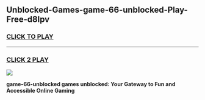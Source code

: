 
## Unblocked-Games-game-66-unblocked-Play-Free-d8lpv
<h3>
<a href="https://premium76.site?title=game-66-unblocked&ref=23A">CLICK TO PLAY</a></h3>
<hr>

<h3>
<a href="https://premium76.site?title=game-66-unblocked&ref=23A">CLICK 2 PLAY</a>
  
</h3>

<a href="https://premium76.site?title=game-66-unblocked&ref=23A"><img src="https://clearcache.store/games.png"></a>


**game-66-unblocked games unblocked: Your Gateway to Fun and Accessible Online Gaming**
